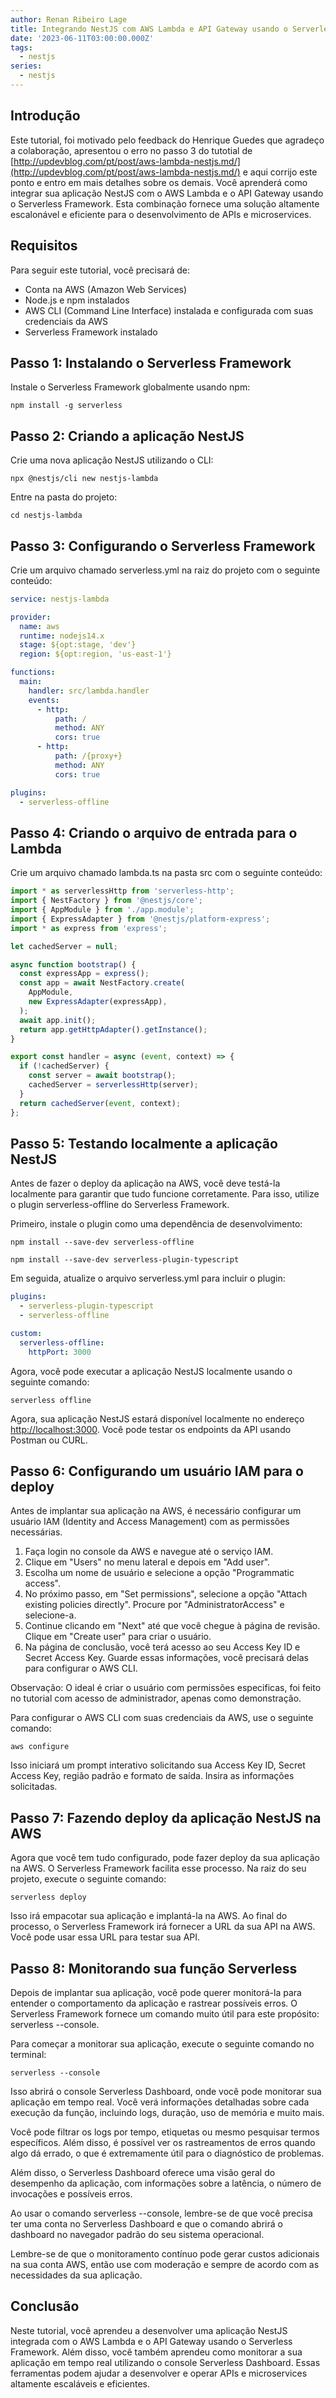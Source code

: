 ```yaml
---
author: Renan Ribeiro Lage
title: Integrando NestJS com AWS Lambda e API Gateway usando o Serverless Framework
date: '2023-06-11T03:00:00.000Z'
tags:
  - nestjs
series:
  - nestjs
---
```


## Introdução

Este tutorial, foi motivado pelo feedback do  Henrique Guedes que agradeço a colaboração, apresentou o erro no passo 3 do tutotial de [http://updevblog.com/pt/post/aws-lambda-nestjs.md/](http://updevblog.com/pt/post/aws-lambda-nestjs.md/)  e aqui corrijo este ponto e entro em mais detalhes sobre os demais. Você aprenderá como integrar sua aplicação NestJS com o AWS Lambda e o API Gateway usando o Serverless Framework. Esta combinação fornece uma solução altamente escalonável e eficiente para o desenvolvimento de APIs e microservices.

## Requisitos

Para seguir este tutorial, você precisará de:

* Conta na AWS (Amazon Web Services)
* Node.js e npm instalados
* AWS CLI (Command Line Interface) instalada e configurada com suas credenciais da AWS
* Serverless Framework instalado

## Passo 1: Instalando o Serverless Framework

Instale o Serverless Framework globalmente usando npm:

`npm install -g serverless`

## Passo 2: Criando a aplicação NestJS

Crie uma nova aplicação NestJS utilizando o CLI:

`npx @nestjs/cli new nestjs-lambda`

Entre na pasta do projeto:

`cd nestjs-lambda`

## Passo 3: Configurando o Serverless Framework

Crie um arquivo chamado serverless.yml na raiz do projeto com o seguinte conteúdo:

```yaml
service: nestjs-lambda

provider:
  name: aws
  runtime: nodejs14.x
  stage: ${opt:stage, 'dev'}
  region: ${opt:region, 'us-east-1'}

functions:
  main:
    handler: src/lambda.handler
    events:
      - http:
          path: /
          method: ANY
          cors: true
      - http:
          path: /{proxy+}
          method: ANY
          cors: true

plugins:
  - serverless-offline

```

## Passo 4: Criando o arquivo de entrada para o Lambda

Crie um arquivo chamado lambda.ts na pasta src com o seguinte conteúdo:

```typescript
import * as serverlessHttp from 'serverless-http';
import { NestFactory } from '@nestjs/core';
import { AppModule } from './app.module';
import { ExpressAdapter } from '@nestjs/platform-express';
import * as express from 'express';

let cachedServer = null;

async function bootstrap() {
  const expressApp = express();
  const app = await NestFactory.create(
    AppModule,
    new ExpressAdapter(expressApp),
  );
  await app.init();
  return app.getHttpAdapter().getInstance();
}

export const handler = async (event, context) => {
  if (!cachedServer) {
    const server = await bootstrap();
    cachedServer = serverlessHttp(server);
  }
  return cachedServer(event, context);
};
```

## Passo 5: Testando localmente a aplicação NestJS

Antes de fazer o deploy da aplicação na AWS, você deve testá-la localmente para garantir que tudo funcione corretamente. Para isso, utilize o plugin serverless-offline do Serverless Framework.

Primeiro, instale o plugin como uma dependência de desenvolvimento:

`npm install --save-dev serverless-offline`

`npm install --save-dev serverless-plugin-typescript`

Em seguida, atualize o arquivo serverless.yml para incluir o plugin:

```yaml
plugins:
  - serverless-plugin-typescript
  - serverless-offline

custom:
  serverless-offline:
    httpPort: 3000
```

Agora, você pode executar a aplicação NestJS localmente usando o seguinte comando:

`serverless offline`

Agora, sua aplicação NestJS estará disponível localmente no endereço [http://localhost:3000](http://localhost:3000/). Você pode testar os endpoints da API usando Postman ou CURL.

## Passo 6: Configurando um usuário IAM para o deploy

Antes de implantar sua aplicação na AWS, é necessário configurar um usuário IAM (Identity and Access Management) com as permissões necessárias.

1. Faça login no console da AWS e navegue até o serviço IAM.
2. Clique em "Users" no menu lateral e depois em "Add user".
3. Escolha um nome de usuário e selecione a opção "Programmatic access".
4. No próximo passo, em "Set permissions", selecione a opção "Attach existing policies directly". Procure por "AdministratorAccess" e selecione-a.
5. Continue clicando em "Next" até que você chegue à página de revisão. Clique em "Create user" para criar o usuário.
6. Na página de conclusão, você terá acesso ao seu Access Key ID e Secret Access Key. Guarde essas informações, você precisará delas para configurar o AWS CLI.

Observação: O ideal é criar o usuário com permissões especificas, foi feito no tutorial com acesso de administrador, apenas como demonstração.

Para configurar o AWS CLI com suas credenciais da AWS, use o seguinte comando:

`aws configure`

Isso iniciará um prompt interativo solicitando sua Access Key ID, Secret Access Key, região padrão e formato de saída. Insira as informações solicitadas.

## Passo 7: Fazendo deploy da aplicação NestJS na AWS

Agora que você tem tudo configurado, pode fazer deploy da sua aplicação na AWS. O Serverless Framework facilita esse processo. Na raiz do seu projeto, execute o seguinte comando:

`serverless deploy`

Isso irá empacotar sua aplicação e implantá-la na AWS. Ao final do processo, o Serverless Framework irá fornecer a URL da sua API na AWS. Você pode usar essa URL para testar sua API.

## Passo 8: Monitorando sua função Serverless

Depois de implantar sua aplicação, você pode querer monitorá-la para entender o comportamento da aplicação e rastrear possíveis erros. O Serverless Framework fornece um comando muito útil para este propósito: serverless --console.

Para começar a monitorar sua aplicação, execute o seguinte comando no terminal:

`serverless --console`

Isso abrirá o console Serverless Dashboard, onde você pode monitorar sua aplicação em tempo real. Você verá informações detalhadas sobre cada execução da função, incluindo logs, duração, uso de memória e muito mais.

Você pode filtrar os logs por tempo, etiquetas ou mesmo pesquisar termos específicos. Além disso, é possível ver os rastreamentos de erros quando algo dá errado, o que é extremamente útil para o diagnóstico de problemas.

Além disso, o Serverless Dashboard oferece uma visão geral do desempenho da aplicação, com informações sobre a latência, o número de invocações e possíveis erros.

Ao usar o comando serverless --console, lembre-se de que você precisa ter uma conta no Serverless Dashboard e que o comando abrirá o dashboard no navegador padrão do seu sistema operacional.

Lembre-se de que o monitoramento contínuo pode gerar custos adicionais na sua conta AWS, então use com moderação e sempre de acordo com as necessidades da sua aplicação.

## Conclusão

Neste tutorial, você aprendeu a desenvolver uma aplicação NestJS integrada com o AWS Lambda e o API Gateway usando o Serverless Framework. Além disso, você também aprendeu como monitorar a sua aplicação em tempo real utilizando o console Serverless Dashboard. Essas ferramentas podem ajudar a desenvolver e operar APIs e microservices altamente escaláveis e eficientes.
